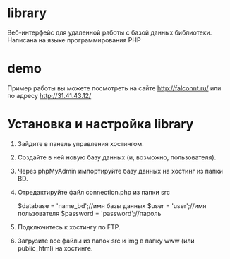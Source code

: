 # library
Веб-интерфейс для удаленной работы с базой данных библиотеки.
Написана на языке программирования PHP

# demo
Пример работы вы можете посмотреть на сайте http://falconnt.ru/ или по адресу http://31.41.43.12/

# Установка и настройка library 
1. Зайдите в панель управления хостингом.
2. Создайте в ней новую базу данных (и, возможно, пользователя).
3. Через phpMyAdmin импортируйте базу данных на хостинг из папки BD.
4. Отредактируйте файл connection.php из папки src

      $database = 'name_bd';//имя базы данных
      $user = 'user';//имя пользователя
      $password = 'password';//пароль
      
5. Подключитесь к хостингу по FTP.     
6. Загрузите все файлы из папок src и img в папку www (или public_html) на хостинге.
